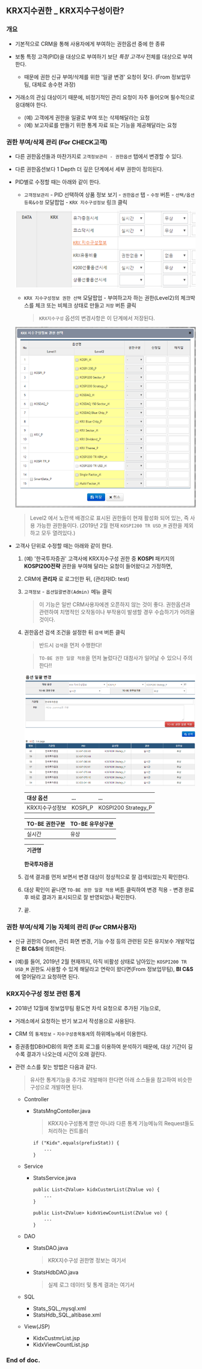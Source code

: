 ## KRX지수권한 _ KRX지수구성이란?


### 개요
- 기본적으로 CRM을 통해 사용자에게 부여하는 권한옵션 중에 한 종류

- 보통 특정 고객(PID)을 대상으로 부여하기 보단 _특정 고객사_ 전체를 대상으로 부여한다.
	- 때문에 권한 신규 부여/삭제를 위한 '일괄 변경' 요청이 잦다. (From 정보업무팀, 대체로 송수현 과장)

- 거래소의 관심 대상이기 때문에, 비정기적인 관리 요청이 자주 들어오며 필수적으로 응대해야 한다.
	- (예) 고객에게 권한을 일괄로 부여 또는 삭제해달라는 요청
	- (예) 보고자료를 만들기 위한 통계 자료 또는 기능을 제공해달라는 요청



### 권한 부여/삭제 관리 (For CHECK고객)
- 다른 권한옵션들과 마찬가지로 `고객정보관리 - 권한옵션` 탭에서 변경할 수 있다.
- 다른 권한옵션보다 1 Depth 더 깊은 단계에서 세부 권한이 정의된다.

- PID별로 수정할 때는 아래와 같이 한다.
	- `고객정보관리` - PID 선택하여 상품 정보 보기 - `권한옵션` 탭 - `수정` 버튼 - `선택/옵션 등록&수정` 모달팝업 - `KRX 지수구성정보` 링크 클릭

	![img](img/img_001.png)
	
	- `KRX 지수구성정보 권한 선택` 모달팝업 - 부여하고자 하는 권한(Level2)의 체크박스를 체크 또는 비체크 상태로 만들고 `저장` 버튼 클릭
		> `KRX지수구성` 옵션의 변경사항은 이 단계에서 저장된다.
	
	![img](img/img_002.png)
	
	> Level2 에서 노란색 배경으로 표시된 권한들이 현재 활성화 되어 있는, 즉 사용 가능한 권한들이다. (2019년 2월 현재 `KOSPI200 TR USD_M` 권한을 제외하고 모두 열려있다.)
	

- 고객사 단위로 수정할 때는 아래와 같이 한다.
	1. (예) '한국투자증권' 고객사에 KRX지수구성 권한 중 __KOSPI__ 패키지의 __KOSPI200전략__ 권한을 부여해 달라는 요청이 들어왔다고 가정하면,

	2. CRM에 __관리자__ 로 로그인한 뒤, (관리자ID: test)
	3. `고객정보` - `옵션일괄변경(Admin)` 메뉴 클릭
		> 이 기능은 일반 CRM사용자에겐 오픈하지 않는 것이 좋다. 권한옵션과 관련하여 치명적인 오작동이나 부작용이 발생할 경우 수습하기가 어려울 것이다.

	4. 권한옵션 검색 조건을 설정한 뒤 `검색` 버튼 클릭
		> 반드시 `검색`을 먼저 수행한다!

		> `TO-BE 권한 일괄 적용`을 먼저 눌렀다간 대참사가 일어날 수 있으니 주의한다!!
		
		![img](img/img_003.png)


		대상 옵션 | ... | ... |
		---- | ---- | ---- |
		KRX지수구성정보 | KOSPI_P | KOSPI200 Strategy_P |
		
		TO-BE 권한구분 | TO-BE 유무상구분 |
		---- | ---- |
		실시간 | 유상 |
		
		**기관명** |
		---- |
		 **한국투자증권**
		 

	5. 검색 결과를 먼저 보면서 변경 대상이 정상적으로 잘 검색되었는지 확인한다.
	
	6. 대상 확인이 끝나면 `TO-BE 권한 일괄 적용` 버튼 클릭하여 변경 적용 - 변경 완료 후 바로 결과가 표시되므로 잘 반영되었나 확인한다.

	7. 끝.
		



### 권한 부여/삭제 기능 자체의 관리 (For CRM사용자)

- 신규 권한의 Open, 관리 화면 변경, 기능 수정 등의 관련된 모든 유지보수 개발작업은 **BI C&S**에 의뢰한다.

- (예)를 들어, 2019년 2월 현재까지, 아직 비활성 상태로 남아있는 `KOSPI200 TR USD_M` 권한도 사용할 수 있게 해달라고 연락이 왔다면(From 정보업무팀), **BI C&S** 에 열어달라고 요청하면 된다.



### KRX지수구성 정보 관련 통계

- 2018년 12월에 정보업무팀 황도연 차석 요청으로 추가된 기능으로,
- 거래소에서 요청하는 반기 보고서 작성용으로 사용된다.

- CRM 의 `통계정보` - `지수구성종목통계`의 하위메뉴에서 이용한다.

- 증권종합DB(HDB)의 화면 조회 로그를 이용하여 분석하기 때문에, 대상 기간이 길수록 결과가 나오는데 시간이 오래 걸린다.

- 관련 소스를 찾는 방법은 다음과 같다.
	> 유사한 통계기능을 추가로 개발해야 한다면 아래 소스들을 참고하여 비슷한 구성으로 개발하면 된다.

	- Controller
		- StatsMngContoller.java
			> KRX지수구성통계 뿐만 아니라 다른 통계 기능메뉴의 Request들도 처리하는 컨트롤러
			
			```
			if ("Kidx".equals(prefixStat)) {
				...
			}
			```

	- Service
		- StatsService.java
			
			```
			public List<ZValue> kidxCustmrList(ZValue vo) {
				...
			}
			```
			
			```
			public List<ZValue> kidxViewCountList(ZValue vo) {
				...
			}
			```
			
	- DAO
		- StatsDAO.java
			> KRX지수구성 권한명 정보는 여기서
			
		- StatsHdbDAO.java
			> 실제 로그 데이터 및 통계 결과는 여기서
	- SQL
		- Stats_SQL_mysql.xml
		- StatsHdb_SQL_altibase.xml

	- View(JSP)
		- KidxCustmrList.jsp
		- KidxViewCountList.jsp
	







### End of doc.
